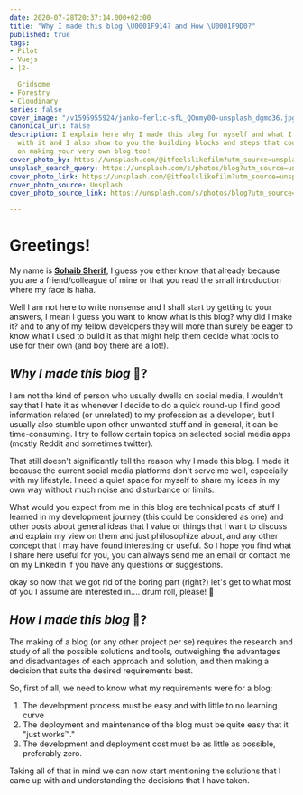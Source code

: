```yaml
---
date: 2020-07-28T20:37:14.000+02:00
title: "Why I made this blog \U0001F914? and How \U0001F9D0?"
published: true
tags:
- Pilot
- Vuejs
- |2-

  Gridsome
- Forestry
- Cloudinary
series: false
cover_image: "/v1595955924/janko-ferlic-sfL_QOnmy00-unsplash_dgmo36.jpg"
canonical_url: false
description: I explain here why I made this blog for myself and what I intend of doing
  with it and I also show to you the building blocks and steps that could guide you
  on making your very own blog too!
cover_photo_by: https://unsplash.com/@itfeelslikefilm?utm_source=unsplash&amp;utm_medium=referral&amp;utm_content=creditCopyText
unsplash_search_query: https://unsplash.com/s/photos/blog?utm_source=unsplash&amp;utm_medium=referral&amp;utm_content=creditCopyText
cover_photo_link: https://unsplash.com/@itfeelslikefilm?utm_source=unsplash&amp;utm_medium=referral&amp;utm_content=creditCopyText
cover_photo_source: Unsplash
cover_photo_source_link: https://unsplash.com/s/photos/blog?utm_source=unsplash&amp;utm_medium=referral&amp;utm_content=creditCopyText

---
```

# **Greetings!**

My name is [**Sohaib Sherif**](https://sohaib-sherif.github.io/resume/), I guess you either know that already because you are a friend/colleague of mine or that you read the small introduction where my face is haha.

Well I am not here to write nonsense and I shall start by getting to your answers, I mean I guess you want to know what is this blog? why did I make it? and to any of my fellow developers they will more than surely be eager to know what I used to build it as that might help them decide what tools to use for their own (and boy there are a lot!).

## _Why I made this blog_ 🤔?

I am not the kind of person who usually dwells on social media, I wouldn't say that I hate it as whenever I decide to do a quick round-up I find good information related (or unrelated) to my profession as a developer, but I usually also stumble upon other unwanted stuff and in general, it can be time-consuming. I try to follow certain topics on selected social media apps (mostly Reddit and sometimes twitter).

That still doesn't significantly tell the reason why I made this blog. I made it because the current social media platforms don't serve me well, especially with my lifestyle. I need a quiet space for myself to share my ideas in my own way without much noise and disturbance or limits.

What would you expect from me in this blog are technical posts of stuff I learned in my development journey (this could be considered as one) and other posts about general ideas that I value or things that I want to discuss and explain my view on them and just philosophize about, and any other concept that I may have found interesting or useful. So I hope you find what I share here useful for you, you can always send me an email or contact me on my LinkedIn if you have any questions or suggestions.

okay so now that we got rid of the boring part (right?) let's get to what most of you I assume are interested in.... drum roll, please! 🥁

## _How I made this blog_ 🧐?

The making of a blog (or any other project per se) requires the research and study of all the possible solutions and tools, outweighing the advantages and disadvantages of each approach and solution, and then making a decision that suits the desired requirements best.

So, first of all, we need to know what my requirements were for a blog:

1. The development process must be easy and with little to no learning curve
2. The deployment and maintenance of the blog must be quite easy that it "just works™️."
3. The development and deployment cost must be as little as possible, preferably zero.

Taking all of that in mind we can now start mentioning the solutions that I came up with and understanding the decisions that I have taken.
